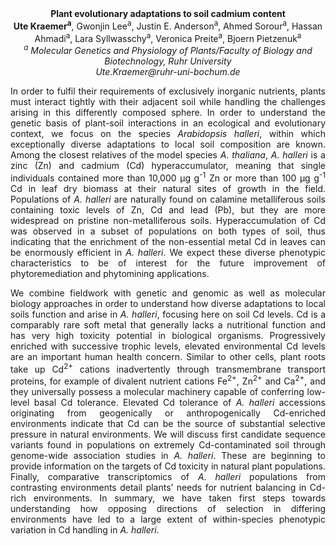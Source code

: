 <center><strong>Plant evolutionary adaptations to soil cadmium content</strong>

<center><strong>Ute Kraemer<sup>a</sup></strong>, Gwonjin Lee<sup>a</sup>, Justin E. Anderson<sup>a</sup>, Ahmed
Sorour<sup>a</sup>, Hassan Ahmadi<sup>a</sup>, Lara Syllwasschy<sup>a</sup>, Veronica Preite<sup>a</sup>,
Bjoern Pietzenuk<sup>a</sup>

<center><i><sup>a</sup> Molecular Genetics and Physiology of Plants/Faculty of Biology and
Biotechnology, Ruhr University</i>

<center><i>Ute.Kraemer@ruhr-uni-bochum.de</i>

<p style="text-align:justify">In order to fulfil their requirements of exclusively inorganic
nutrients, plants must interact tightly with their adjacent soil while
handling the challenges arising in this differently composed sphere. In
order to understand the genetic basis of plant-soil interactions in an
ecological and evolutionary context, we focus on the species
<i>Arabidopsis halleri</i>, within which exceptionally diverse adaptations to
local soil composition are known. Among the closest relatives of the
model species <i>A. thaliana</i>, <i>A. halleri</i> is a zinc (Zn) and cadmium
(Cd) hyperaccumulator, meaning that single individuals contained more
than 10,000 µg g<sup>-1</sup> Zn or more than 100 µg g<sup>-1</sup> Cd in leaf dry biomass
at their natural sites of growth in the field. Populations of <i>A.
halleri</i> are naturally found on calamine metalliferous soils containing
toxic levels of Zn, Cd and lead (Pb), but they are more widespread on
pristine non-metalliferous soils. Hyperaccumulation of Cd was observed
in a subset of populations on both types of soil, thus indicating that
the enrichment of the non-essential metal Cd in leaves can be enormously
efficient in <i>A. halleri</i>. We expect these diverse phenotypic
characteristics to be of interest for the future improvement of
phytoremediation and phytomining applications.

<p style="text-align:justify">We combine fieldwork with genetic and genomic as well as molecular
biology approaches in order to understand how diverse adaptations to
local soils function and arise in <i>A. halleri</i>, focusing here on soil Cd
levels. Cd is a comparably rare soft metal that generally lacks a
nutritional function and has very high toxicity potential in biological
organisms. Progressively enriched with successive trophic levels,
elevated environmental Cd levels are an important human health concern.
Similar to other cells, plant roots take up Cd<sup>2+</sup> cations inadvertently
through transmembrane transport proteins, for example of divalent
nutrient cations Fe<sup>2+</sup>, Zn<sup>2+</sup> and Ca<sup>2+</sup>, and they universally possess
a molecular machinery capable of conferring low-level basal Cd
tolerance. Elevated Cd tolerance of <i>A. halleri</i> accessions originating
from geogenically or anthropogenically Cd-enriched environments indicate
that Cd can be the source of substantial selective pressure in natural
environments. We will discuss first candidate sequence variants found in
populations on extremely Cd-contaminated soil through genome-wide
association studies in <i>A. halleri</i>. These are beginning to provide
information on the targets of Cd toxicity in natural plant populations.
Finally, comparative transcriptomics of <i>A. halleri</i> populations from
contrasting environments detail plants’ needs for nutrient balancing in
Cd-rich environments. In summary, we have taken first steps towards
understanding how opposing directions of selection in differing
environments have led to a large extent of within-species phenotypic
variation in Cd handling in <i>A. halleri</i>.
